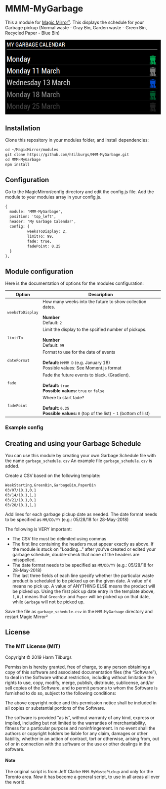 # MMM-MyGarbage
This a module for [Magic Mirror²](https://github.com/MichMich/MagicMirror).
This displays the schedule for your Garbage pickup (Normal waste - Gray Bin, Garden waste - Green Bin, Recycled Paper - Blue Bin)

![Screenshot](screenshot.png)

## Installation
Clone this repository in your modules folder, and install dependencies:

```
cd ~/MagicMirror/modules 
git clone https://github.com/htilburgs/MMM-MyGarbage.git
cd MMM-MyGarbage
npm install 
```

## Configuration
Go to the MagicMirror/config directory and edit the config.js file.
Add the module to your modules array in your config.js.

```
{
  module: 'MMM-MyGarbage',
  position: 'top_left',
  header: 'My Garbage Calendar',
  config: {
          weeksToDisplay: 2,
          limitTo: 99,
          fade: true,
          fadePoint: 0.25
  }
},
```

## Module configuration
Here is the documentation of options for the modules configuration:

<table>
  <thead>
    <tr>
      <th>Option</th>
      <th>Description</th>
    </tr>
  </thead>
  <tbody>
    <tr>
      <td><code>weeksToDisplay</code></td>
      <td>How many weeks into the future to show collection dates.<br /><br /><strong>Number</strong><br />Default: <code>2</code></td>
    </tr>
    <tr>
      <td><code>limitTo</code></td>
      <td>Limit the display to the spcified number of pickups.<br /><br /><strong>Number</strong><br />Default: <code>99</code></td>
    </tr>
    <tr>
      <td><code>dateFormat</code></td>
      <td>Format to use for the date of events <br /><br /><strong>Default: </strong><code>MMMM D</code> (e.g. January 18)<br /><stroing>Possible values: </strong>See Moment.js format</td>
    </tr>
    <tr>
      <td><code>fade</code></td>
      <td>Fade the future events to black. (Gradient).<br /><strong><br />Default: </strong><code>true</code><br /><strong>Possible values: </strong><code>true</code> or <code>false</code>
      </td>
    </tr>
        <tr>
      <td><code>fadePoint</code></td>
      <td>Where to start fade?<br /><strong><br />Default: </strong><code>0.25</code><br /><strong>Possible values: </strong><code>0</code> (top of the list) - <code>1</code> (bottom of list)
      </td>
    </tr>
  </tbody>
</table>

### Example config
## Creating and using your Garbage Schedule
You can use this module by creating your own Garbage Schedule file with the name `garbage_schedule.csv` 
An example file `garbage_schedule.csv` is added.

Create a CSV based on the following template:

```
WeekStarting,GreenBin,GarbageBin,PaperBin
03/07/18,1,0,1
03/14/18,1,1,1
03/21/18,1,0,1
03/28/18,1,1,1
```

Add lines for each garbage pickup date as needed.
The date format needs to be specified as `MM/DD/YY` (e.g.: 05/28/18 for 28-May-2018)

The following is VERY important:
* The CSV file must be delimited using commas
* The first line containing the headers must appear exactly as above.  If the module is stuck on "Loading..." after you've created or edited your garbage schedule, double-check that none of the headers are misspelled.
* The date format needs to be specified as `MM/DD/YY` (e.g.: 05/28/18 for 28-May-2018)
* The last three fields of each line specify whether the particular waste product is scheduled to be picked up on the given date. A value of `0` means no pick up. A value of ANYTHING ELSE means the product will be picked up.  Using the first pick up date entry in the template above, `1,0,1` means that `GreenBin` and `Paper` will be picked up on that date, while `Garbage` will not be picked up.

Save the file as `garbage_schedule.csv` in the `MMM-MyGarbage` directory and restart Magic Mirror²

## License
### The MIT License (MIT)

Copyright © 2019 Harm Tilburgs

Permission is hereby granted, free of charge, to any person obtaining a copy of this software and associated documentation files (the “Software”), to deal in the Software without restriction, including without limitation the rights to use, copy, modify, merge, publish, distribute, sublicense, and/or sell copies of the Software, and to permit persons to whom the Software is furnished to do so, subject to the following conditions:

The above copyright notice and this permission notice shall be included in all copies or substantial portions of the Software.

The software is provided “as is”, without warranty of any kind, express or implied, including but not limited to the warranties of merchantability, fitness for a particular purpose and noninfringement. In no event shall the authors or copyright holders be liable for any claim, damages or other liability, whether in an action of contract, tort or otherwise, arising from, out of or in connection with the software or the use or other dealings in the software.

#### Note
The original script is from Jeff Clarke `MMM-MyWastePickup` and only for the Toronto area.
Now it has become a general script, to use in all areas all over the world. 

